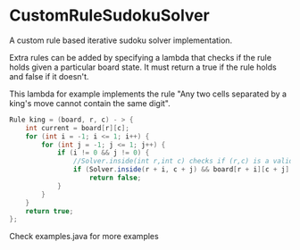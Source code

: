 # CustomRuleSudokuSolver

A custom rule based iterative sudoku solver implementation. 

Extra rules can be added by specifying a lambda that checks if the rule holds given a particular board state. It must return a true if the rule holds and false if it doesn't. 

This lambda for example implements the rule "Any two cells separated by a king's move cannot contain the same digit".


```java
Rule king = (board, r, c) - > {
    int current = board[r][c];
    for (int i = -1; i <= 1; i++) {
        for (int j = -1; j <= 1; j++) {
            if (i != 0 && j != 0) {
                //Solver.inside(int r,int c) checks if (r,c) is a valid cell inside the grid 
                if (Solver.inside(r + i, c + j) && board[r + i][c + j] == current)
                    return false;
            }
        }
    }
    return true;
};
```
Check examples.java for more examples


